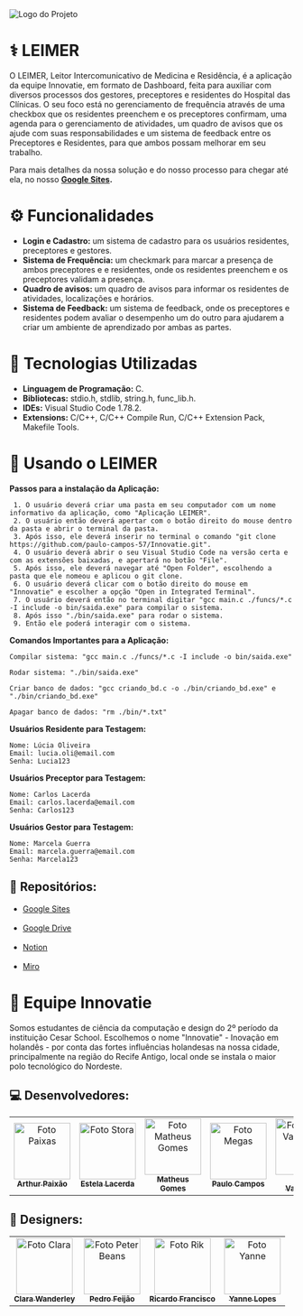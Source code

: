 
<img src="https://cdn.discordapp.com/attachments/1080907218507026443/1114225437254619198/Botoes.png" alt="Logo do Projeto">

# ⚕️ LEIMER

O LEIMER, Leitor Intercomunicativo de Medicina e Residência, é a aplicação da equipe Innovatie, em formato de Dashboard, feita para auxiliar com diversos processos dos gestores, preceptores e residentes do Hospital das Clínicas. O seu foco está no gerenciamento de frequência através de uma checkbox que os residentes preenchem e os preceptores confirmam, uma agenda para o gerenciamento de atividades, um quadro de avisos que os ajude com suas responsabilidades e um sistema de feedback entre os Preceptores e Residentes, para que ambos possam melhorar em seu trabalho.

Para mais detalhes da nossa solução e do nosso processo para chegar até ela, no nosso <b>[Google Sites](https://sites.google.com/d/1qKF9_0WKPtYAXA6IbFuaWe9Azb1qlWIE/p/1vNE8liT_0x9pcVxP8QQC8LkuAyzp8kcQ/edit).</b>

# ⚙️ Funcionalidades

- <b>Login e Cadastro:</b> um sistema de cadastro para os usuários residentes, preceptores e gestores.
- <b>Sistema de Frequência:</b> um checkmark para marcar a presença de ambos preceptores e e residentes, onde os residentes preenchem e os preceptores validam a presença.
- <b>Quadro de avisos:</b> um quadro de avisos para informar os residentes de atividades, localizações e horários.
- <b>Sistema de Feedback:</b> um sistema de feedback, onde os preceptores e residentes podem avaliar o desempenho um do outro para ajudarem a criar um ambiente de aprendizado por ambas as partes.

# 💾 Tecnologias Utilizadas

- <b>Linguagem de Programação:</b> C.
- <b>Bibliotecas:</b> stdio.h, stdlib, string.h, func_lib.h.
- <b>IDEs:</b> Visual Studio Code 1.78.2.
- <b>Extensions:</b> C/C++, C/C++ Compile Run, C/C++ Extension Pack, Makefile Tools.

# 👣 Usando o LEIMER

<b>Passos para a instalação da Aplicação:</b>
```
 1. O usuário deverá criar uma pasta em seu computador com um nome informativo da aplicação, como "Aplicação LEIMER".
 2. O usuário então deverá apertar com o botão direito do mouse dentro da pasta e abrir o terminal da pasta.
 3. Após isso, ele deverá inserir no terminal o comando "git clone https://github.com/paulo-campos-57/Innovatie.git".
 4. O usuário deverá abrir o seu Visual Studio Code na versão certa e com as extensões baixadas, e apertará no botão "File".
 5. Após isso, ele deverá navegar até "Open Folder", escolhendo a pasta que ele nomeou e aplicou o git clone.
 6. O usuário deverá clicar com o botão direito do mouse em "Innovatie" e escolher a opção "Open in Integrated Terminal".
 7. O usuário deverá então no terminal digitar "gcc main.c ./funcs/*.c -I include -o bin/saida.exe" para compilar o sistema.
 8. Após isso "./bin/saida.exe" para rodar o sistema.
 9. Então ele poderá interagir com o sistema.
```

<b>Comandos Importantes para a Aplicação:</b>
```
Compilar sistema: "gcc main.c ./funcs/*.c -I include -o bin/saida.exe"

Rodar sistema: "./bin/saida.exe"

Criar banco de dados: "gcc criando_bd.c -o ./bin/criando_bd.exe" e "./bin/criando_bd.exe"

Apagar banco de dados: "rm ./bin/*.txt"
```

<b>Usuários Residente para Testagem:</b>

```
Nome: Lúcia Oliveira 
Email: lucia.oli@email.com
Senha: Lucia123
```

<b>Usuários Preceptor para Testagem:</b>

```
Nome: Carlos Lacerda 
Email: carlos.lacerda@email.com
Senha: Carlos123
```

<b>Usuários Gestor para Testagem:</b>
```
Nome: Marcela Guerra 
Email: marcela.guerra@email.com
Senha: Marcela123
```

## 📂 Repositórios:
- [Google Sites](https://sites.google.com/d/1qKF9_0WKPtYAXA6IbFuaWe9Azb1qlWIE/p/1vNE8liT_0x9pcVxP8QQC8LkuAyzp8kcQ/edit)<br></br>
- [Google Drive](https://drive.google.com/drive/folders/0ACNmXMagBrTvUk9PVA)<br></br>
- [Notion](https://www.notion.so/PLANEJAMENTO-1d370349e78f4f49bb5170af11fed319)<br></br>
- [Miro](https://miro.com/app/board/uXjVPcL-PG8=/)

# 🤝 Equipe Innovatie

Somos estudantes de ciência da computação e design do 2º período da instituição Cesar School. Escolhemos o nome "Innovatie" - Inovação em holandês - por conta das fortes influências holandesas na nossa cidade, principalmente na região do Recife Antigo, local onde se instala o maior polo tecnológico do Nordeste.

## 💻 Desenvolvedores:
<table>
  <tr>
    <td align="center">
      <a href="https://github.com/paixaoao">
        <img src="https://avatars.githubusercontent.com/u/126728380?v=4" width="100px;" alt="Foto Paixas"/><br>
        <sub>
          <b>Arthur Paixão</b>
        </sub>
      </a>
    </td>
    <td align="center">
      <a href="https://github.com/EstelaLacerda">
        <img src="https://avatars.githubusercontent.com/u/117921412?v=4" width="100px;" alt="Foto Stora"/><br>
        <sub>
          <b>Estela Lacerda</b>
        </sub>
      </a>
    </td>
    <td align="center">
      <a href="https://github.com/MatheusGom">
        <img src="https://avatars.githubusercontent.com/u/117746778?v=4" width="100px;" alt="Foto Matheus Gomes"/><br>
        <sub>
          <b>Matheus Gomes</b>
        </sub>
      </a>
    </td>
    <td align="center">
      <a href="https://github.com/paulo-campos-57">
        <img src="https://avatars.githubusercontent.com/u/77108503?v=4" width="100px;" alt="Foto Megas"/><br>
        <sub>
          <b>Paulo Campos</b>
        </sub>
      </a>
    </td>
    <td align="center">
      <a href="https://github.com/SofiaValadares">
        <img src="https://avatars.githubusercontent.com/u/113111708?v=4" width="100px;" alt="Foto Sofia Valadares"/><br>
        <sub>
          <b>Sofia Valadares</b>
        </sub>
      </a>
    </td>
    <td align="center">
      <a href="https://github.com/virnaamaral">
        <img src="https://avatars.githubusercontent.com/u/116957619?v=4" width="100px;" alt="Foto Virnas"/><br>
        <sub>
          <b>Virna Amaral</b>
        </sub>
      </a>
    </td>
  </tr>
</table>

## 🎨 Designers:
<table>
  <tr>
    <td align="center">
      <a href="#">
        <img src="https://cdn.discordapp.com/attachments/739288910013661257/1106264123559383080/Clara.jpg" width="100px;" height="100px;" object-fit: cover; alt="Foto Clara"/><br>
        <sub>
          <b>Clara Wanderley</b>
        </sub>
      </a>
    </td>
    <td align="center">
      <a href="#">
        <img src="https://cdn.discordapp.com/attachments/739288910013661257/1106264123962052630/Pedro.jpg" width="100px;" height="100px;" alt="Foto Peter Beans"/><br>
        <sub>
          <b>Pedro Feijão</b>
        </sub>
      </a>
    </td>
    <td align="center">
      <a href="#">
        <img src="https://cdn.discordapp.com/attachments/739288910013661257/1106264124427604079/Ricardo.jpg" width="100px;" height="100px;" alt="Foto Rik"/><br>
        <sub>
          <b>Ricardo Francisco</b>
        </sub>
      </a>
    </td>
    <td align="center">
      <a href="#">
        <img src="https://cdn.discordapp.com/attachments/739288910013661257/1106264125203566623/Yanne.jpg" width="100px;" height="100px;" alt="Foto Yanne"/><br>
        <sub>
          <b>Yanne Lopes</b> 
        </sub>
      </a>
    </td>
</table>
